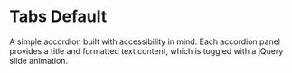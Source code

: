 # Tabs Default

A simple accordion built with accessibility in mind. Each accordion panel provides a title and formatted text content, which is toggled with a jQuery slide animation.

